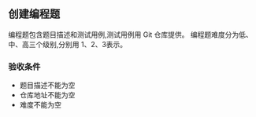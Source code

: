 ## 创建编程题
编程题包含题目描述和测试用例,测试用例用 Git 仓库提供。
编程题难度分为低、中、高三个级别,分别用 1、2、3表示。

### 验收条件
* 题目描述不能为空
* 仓库地址不能为空
* 难度不能为空